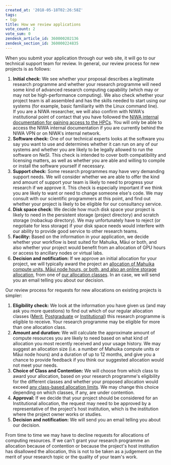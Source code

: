 ```yaml
---
created_at: '2018-05-18T02:26:58Z'
tags:
- tqp
title: How we review applications
vote_count: 2
vote_sum: 0
zendesk_article_id: 360000202136
zendesk_section_id: 360000224835
---
```


When you submit your application through our web site, it will go to our
technical support team for review. In general, our review process for
new projects is as follows:

1. **Initial check:** We see whether your proposal describes a
    legitimate research programme and whether your research programme
    will need some kind of advanced research computing capability (which
    may or may not be high-performance computing). We also check whether
    your project team is all assembled and has the skills needed to
    start using our systems (for example, basic familiarity with the
    Linux command line).  
    If you are a NIWA researcher, we will also confirm with NIWA's
    institutional point of contact that you have followed the
    [NIWA internal documentation for gaining access to the HPCs](https://one.niwa.co.nz/display/ONE/High+Performance+Computing+Facility+Services).
    You will only be able to access the NIWA internal documentation if
    you are currently behind the NIWA VPN or on NIWA's internal network.
2. **Software check:** One of our technical experts looks at the
    software you say you want to use and determines whether it can run
    on any of our systems and whether you are likely to be legally
    allowed to run the software on NeSI. This check is intended to cover
    both compatibility and licensing matters, as well as whether you are
    able and willing to compile or install the software yourself if
    necessary.
3. **Support check:** Some research programmes may have very demanding
    support needs. We will consider whether we are able to offer the
    kind and amount of support your team is likely to need to progress
    your research if we approve it. This check is especially important
    if we think you are likely to want or need to change someone else's
    code. We may consult with our scientific programmers at this point,
    and find out whether your project is likely to be eligible for our
    consultancy service.
4. **Disk space check:** We decide how much disk space your project is
    likely to need in the persistent storage (project directory) and
    scratch storage (nobackup directory). We may unfortunately have to
    reject (or negotiate for less storage) if your disk space needs
    would interfere with our ability to provide good service to other
    research teams.
5. **Facility:** Based on the information in your application, we
    decide whether your workflow is best suited for Mahuika, Māui or
    both, and also whether your project would benefit from an allocation
    of GPU hours or access to ancillary nodes or virtual labs.
6. **Decision and notification:** If we approve an initial allocation
    for your project, we will typically award the project an
    [allocation of Mahuika compute units, Māui node hours, or both, and also an online storage allocation](../../../Getting_Started/Accounts-Projects_and_Allocations/What_is_an_allocation.md),
    from one of [our allocation classes](../../../General/NeSI_Policies/Allocation_classes.md).
    In an case, we will send you an email telling you about our decision.

Our review process for requests for new allocations on existing projects
is simpler:

1. **Eligibility check:** We look at the information you have given us
    (and may ask you more questions) to find out which of our regular
    allocation classes
    ([Merit](../Allocations/Merit_allocations.md),
    [Postgraduate](../Allocations/Postgraduate_allocations.md)
    or
    [Institutional](../Allocations/Institutional_allocations.md))
    this research programme is eligible to receive. Your research
    programme may be eligible for more than one allocation class.
2. **Amount and duration:** We will calculate the approximate amount of
    compute resources you are likely to need based on what kind of
    allocation you most recently received and your usage history. We may
    suggest an allocation size (i.e. a number of Mahuika compute units
    or Māui node hours) and a duration of up to 12 months, and give you
    a chance to provide feedback if you think our suggested allocation
    would not meet your needs.
3. **Choice of Class and Contention:** We will choose from which class
    to award your allocation, based on your research programme's
    eligibility for the different classes and whether your proposed
    allocation would exceed [any class-based allocation limits](../Allocations/Allocation_classes.md).
    We may change this choice depending on which classes, if any, are
    under contention.
4. **Approval:** If we decide that your project should be considered
    for an Institutional allocation, the request may need to be approved
    by a representative of the project's host institution, which is the
    institution where the project owner works or studies.
5. **Decision and notification:** We will send you an email telling you
    about our decision.

From time to time we may have to decline requests for allocations of
computing resources. If we can't grant your research programme an
allocation because of contention or because the project's host
institution has disallowed the allocation, this is not to be taken as a
judgement on the merit of your research topic or the quality of your
team's work.
